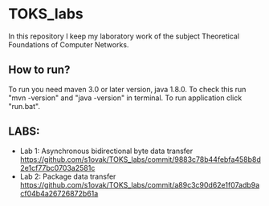 # TOKS_labs
In this repository I keep my laboratory work of the subject Theoretical Foundations of Computer Networks.
## How to run?
To run you need maven 3.0 or later version, java 1.8.0. To check this run "mvn -version" and "java -version" in terminal.
To run application click "run.bat".
## LABS:
* Lab 1: Asynchronous bidirectional byte data transfer https://github.com/s1ovak/TOKS_labs/commit/9883c78b44febfa458b8d2e1cf77bc0703a2581c
* Lab 2: Package data transfer https://github.com/s1ovak/TOKS_labs/commit/a89c3c90d62e1f07adb9acf04b4a26726872b61a

